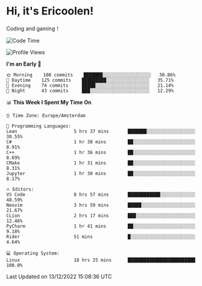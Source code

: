# Hi, it's Ericoolen!
Coding and gaming！

<!--START_SECTION:waka-->
![Code Time](http://img.shields.io/badge/Code%20Time-571%20hrs%204%20mins-blue)

![Profile Views](http://img.shields.io/badge/Profile%20Views-8-blue)

**I'm an Early 🐤** 

```text
🌞 Morning    108 commits    ███████░░░░░░░░░░░░░░░░░░   30.86% 
🌆 Daytime    125 commits    █████████░░░░░░░░░░░░░░░░   35.71% 
🌃 Evening    74 commits     █████░░░░░░░░░░░░░░░░░░░░   21.14% 
🌙 Night      43 commits     ███░░░░░░░░░░░░░░░░░░░░░░   12.29%

```


📊 **This Week I Spent My Time On** 

```text
⌚︎ Time Zone: Europe/Amsterdam

💬 Programming Languages: 
Lean                     5 hrs 37 mins       ███████░░░░░░░░░░░░░░░░░░   30.55% 
C#                       1 hr 38 mins        ██░░░░░░░░░░░░░░░░░░░░░░░   8.91% 
C++                      1 hr 36 mins        ██░░░░░░░░░░░░░░░░░░░░░░░   8.69% 
CMake                    1 hr 31 mins        ██░░░░░░░░░░░░░░░░░░░░░░░   8.31% 
Jupyter                  1 hr 30 mins        ██░░░░░░░░░░░░░░░░░░░░░░░   8.17%

🔥 Editors: 
VS Code                  8 hrs 57 mins       ████████████░░░░░░░░░░░░░   48.59% 
Neovim                   3 hrs 59 mins       █████░░░░░░░░░░░░░░░░░░░░   21.67% 
CLion                    2 hrs 17 mins       ███░░░░░░░░░░░░░░░░░░░░░░   12.46% 
PyCharm                  1 hr 41 mins        ██░░░░░░░░░░░░░░░░░░░░░░░   9.18% 
Rider                    51 mins             █░░░░░░░░░░░░░░░░░░░░░░░░   4.64%

💻 Operating System: 
Linux                    18 hrs 25 mins      █████████████████████████   100.0%

```


 Last Updated on 13/12/2022 15:08:36 UTC
<!--END_SECTION:waka-->

